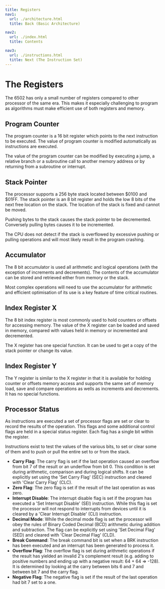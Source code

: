 ```yaml
---
title: Registers
nav1:
  url: ./architecture.html
  title: Back (Basic Architecture)

nav2:
  url: ./index.html
  title: Contents

nav3:
  url: ./instructions.html
  title: Next (The Instruction Set)
---
```


# The Registers
The 6502 has only a small number of registers compared to other processor of the same era. This makes it especially challenging to program as algorithms must make efficient use of both registers and memory.

## Program Counter
The program counter is a 16 bit register which points to the next instruction to be executed. The value of program counter is modified automatically as instructions are executed.

The value of the program counter can be modified by executing a jump, a relative branch or a subroutine call to another memory address or by returning from a subroutine or interrupt.

## Stack Pointer
The processor supports a 256 byte stack located between $0100 and $01FF. The stack pointer is an 8 bit register and holds the low 8 bits of the next free location on the stack. The location of the stack is fixed and cannot be moved.

Pushing bytes to the stack causes the stack pointer to be decremented. Conversely pulling bytes causes it to be incremented.

The CPU does not detect if the stack is overflowed by excessive pushing or pulling operations and will most likely result in the program crashing.

## Accumulator
The 8 bit accumulator is used all arithmetic and logical operations (with the exception of increments and decrements). The contents of the accumulator can be stored and retrieved either from memory or the stack.

Most complex operations will need to use the accumulator for arithmetic and efficient optimisation of its use is a key feature of time critical routines.

## Index Register X
The 8 bit index register is most commonly used to hold counters or offsets for accessing memory. The value of the X register can be loaded and saved in memory, compared with values held in memory or incremented and decremented.

The X register has one special function. It can be used to get a copy of the stack pointer or change its value.

## Index Register Y
The Y register is similar to the X register in that it is available for holding counter or offsets memory access and supports the same set of memory load, save and compare operations as wells as increments and decrements. It has no special functions.

## Processor Status
As instructions are executed a set of processor flags are set or clear to record the results of the operation. This flags and some additional control flags are held in a special status register. Each flag has a single bit within the register.

Instructions exist to test the values of the various bits, to set or clear some of them and to push or pull the entire set to or from the stack.

- **Carry Flag**: The carry flag is set if the last operation caused an overflow from bit 7 of the result or an underflow from bit 0. This condition is set during arithmetic, comparison and during logical shifts. It can be explicitly set using the 'Set Carry Flag' (SEC) instruction and cleared with 'Clear Carry Flag' (CLC).
- **Zero Flag**: The zero flag is set if the result of the last operation as was zero.
- **Interrupt Disable**: The interrupt disable flag is set if the program has executed a 'Set Interrupt Disable' (SEI) instruction. While this flag is set the processor will not respond to interrupts from devices until it is cleared by a 'Clear Interrupt Disable' (CLI) instruction.
- **Decimal Mode**: While the decimal mode flag is set the processor will obey the rules of Binary Coded Decimal (BCD) arithmetic during addition and subtraction. The flag can be explicitly set using 'Set Decimal Flag' (SED) and cleared with 'Clear Decimal Flag' (CLD).
- **Break Command**: The break command bit is set when a BRK instruction has been executed and an interrupt has been generated to process it.
- **Overflow Flag**: The overflow flag is set during arithmetic operations if the result has yielded an invalid 2's complement result (e.g. adding to positive numbers and ending up with a negative result: 64 + 64 => -128). It is determined by looking at the carry between bits 6 and 7 and between bit 7 and the carry flag.
- **Negative Flag**: The negative flag is set if the result of the last operation had bit 7 set to a one.
